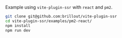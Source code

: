 Example using `vite-plugin-ssr` with `react` and `pm2`.

```bash
git clone git@github.com:brillout/vite-plugin-ssr
cd vite-plugin-ssr/examples/pm2-react/
npm install
npm run dev
```
